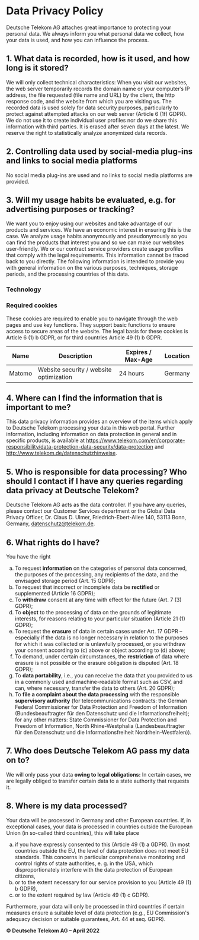 # Data Privacy Policy

Deutsche Telekom AG attaches great importance to protecting your personal data. We always inform you what personal data we collect, how your data is used, and how you can influence the process.

## 1. What data is recorded, how is it used, and how long is it stored?

We will only collect technical characteristics: When you visit our websites, the web server temporarily records the domain name or your computer’s IP address, the file requested (file name and URL) by the client, the http response code, and the website from which you are visiting us. The recorded data is used solely for data security purposes, particularly to protect against attempted attacks on our web server (Article 6 (1f) GDPR). We do not use it to create individual user profiles nor do we share this information with third parties. It is erased after seven days at the latest. We reserve the right to statistically analyze anonymized data records.

## 2. Controlling data used by social-media plug-ins and links to social media platforms

No social media plug-ins are used and no links to social media platforms are provided.

## 3. Will my usage habits be evaluated, e.g. for advertising purposes or tracking?

We want you to enjoy using our websites and take advantage of our products and services. We have an economic interest in ensuring this is the case. We analyze usage habits anonymously and pseudonymously so you can find the products that interest you and so we can make our websites user-friendly. We or our contract service providers create usage profiles that comply with the legal requirements. This information cannot be traced back to you directly. The following information is intended to provide you with general information on the various purposes, techniques, storage periods, and the processing countries of this data.

### Technology

### Required cookies

These cookies are required to enable you to navigate through the web pages and use key functions. They support basic functions to ensure access to secure areas of the website. The legal basis for these cookies is Article 6 (1) b GDPR, or for third countries Article 49 (1) b GDPR.

| Name   | Description                             | Expires / Max-Age | Location |
| ------ | --------------------------------------- | ----------------- | -------- |
| Matomo | Website security / website optimization | 24 hours          | Germany  |

## 4. Where can I find the information that is important to me?

This data privacy information provides an overview of the items which apply to Deutsche Telekom processing your data in this web portal. Further information, including information on data protection in general and in specific products, is available at https://www.telekom.com/en/corporate-responsibility/data-protection-data-security/data-protection and http://www.telekom.de/datenschutzhinweise.

## 5. Who is responsible for data processing? Who should I contact if I have any queries regarding data privacy at Deutsche Telekom?

Deutsche Telekom AG acts as the data controller. If you have any queries, please contact our Customer Services department or the Global Data Privacy Officer, Dr. Claus D. Ulmer, Friedrich-Ebert-Allee 140, 53113 Bonn, Germany, datenschutz@telekom.de.

## 6. What rights do I have?

You have the right

<ol type="a">
  <li>To request <b>information</b> on the categories of personal data concerned, the purposes of the processing, any recipients of the data, and the envisaged storage period (Art. 15 GDPR);</li>
  <li>To request that incorrect or incomplete data be <b>rectified</b> or supplemented (Article 16 GDPR);</li>
  <li>To <b>withdraw</b> consent at any time with effect for the future (Art. 7 (3) GDPR);</li>
  <li>To <b>object</b> to the processing of data on the grounds of legitimate interests, for reasons relating to your particular situation (Article 21 (1) GDPR);</li>
  <li>To request the <b>erasure</b> of data in certain cases under Art. 17 GDPR – especially if the data is no longer necessary in relation to the purposes for which it was collected or is unlawfully processed, or you withdraw your consent according to (c) above or object according to (d) above;</li>
  <li>To demand, under certain circumstances, the <b>restriction</b> of data where erasure is not possible or the erasure obligation is disputed (Art. 18 GDPR);</li>
  <li>To <b>data portability</b>, i.e., you can receive the data that you provided to us in a commonly used and machine-readable format such as CSV, and can, where necessary, transfer the data to others (Art. 20 GDPR);</li>
  <li>To <b>file a complaint about the data processing</b> with the responsible <b>supervisory authority</b> (for telecommunications contracts: the German Federal Commissioner for Data Protection and Freedom of Information (Bundesbeauftragter für den Datenschutz und die Informationsfreiheit); for any other matters: State Commissioner for Data Protection and Freedom of Information, North Rhine-Westphalia (Landesbeauftragter für den Datenschutz und die Informationsfreiheit Nordrhein-Westfalen)).</li>
</ol>

## 7. Who does Deutsche Telekom AG pass my data on to?

We will only pass your data **owing to legal obligations:** In certain cases, we are legally obliged to transfer certain data to a state authority that requests it.

## 8. Where is my data processed?

Your data will be processed in Germany and other European countries. If, in exceptional cases, your data is processed in countries outside the European Union (in so-called third countries), this will take place

<ol type="a">
  <li>if you have expressly consented to this (Article 49 (1) a GDPR). (In most countries outside the EU, the level of data protection does not meet EU standards. This concerns in particular comprehensive monitoring and control rights of state authorities, e. g. in the USA, which disproportionately interfere with the data protection of European citizens,</li>
  <li>or to the extent necessary for our service provision to you (Article 49 (1) b GDPR),</li>
  <li>or to the extent required by law (Article 49 (1) c GDPR).</li>
</ol>

Furthermore, your data will only be processed in third countries if certain measures ensure a suitable level of data protection (e.g., EU Commission's adequacy decision or suitable guarantees, Art. 44 et seq. GDPR).

**© Deutsche Telekom AG – April 2022**
